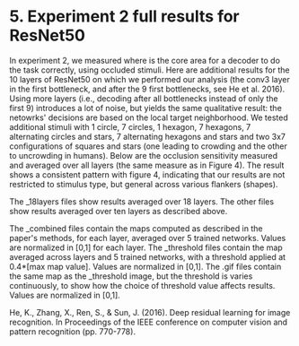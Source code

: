 # 5. Experiment 2 full results for ResNet50


In experiment 2, we measured where is the core area for a decoder to do the task correctly, using occluded stimuli. Here are additional results for the 10 layers of ResNet50 on which we performed our analysis (the conv3 layer in the first bottleneck, and after the 9 first bottlenecks, see He et al. 2016). Using more layers (i.e., decoding after all bottlenecks instead of only the first 9) introduces a lot of noise, but yields the same qualitative result: the netowrks' decisions are based on the local target neighborhood. We tested additional stimuli with 1 circle, 7 circles, 1 hexagon, 7 hexagons, 7 alternating circles and stars, 7 alternating hexagons and stars and two 3x7 configurations of squares and stars (one leading to crowding and the other to uncrowding in humans). Below are the occlusion sensitivity measured and averaged over all layers (the same measure as in Figure 4). The result shows a consistent pattern with figure 4, indicating that our results are not restricted to stimulus type, but general across various flankers (shapes).

The _18layers files show results averaged over 18 layers. The other files show results averaged over ten layers as described above.

The _combined files contain the maps computed as described in the paper's methods, for each layer, averaged over 5 trained networks. Values are normalized in [0,1] for each layer.
The _threshold files contain the map averaged across layers and 5 trained networks, with a threshold applied at 0.4*[max map value]. Values are normalized in [0,1].
The .gif files contain the same map as the _threshold image, but the threshold is varies continuously, to show how the choice of threshold value affects results. Values are normalized in [0,1].

He, K., Zhang, X., Ren, S., & Sun, J. (2016). Deep residual learning for image recognition. In Proceedings of the IEEE conference on computer vision and pattern recognition (pp. 770-778).